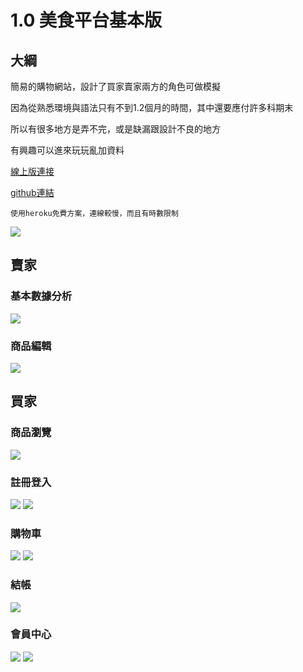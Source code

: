 # 1.0 美食平台基本版

## 大綱
簡易的購物網站，設計了買家賣家兩方的角色可做模擬

因為從熟悉環境與語法只有不到1.2個月的時間，其中還要應付許多科期末

所以有很多地方是弄不完，或是缺漏跟設計不良的地方

有興趣可以進來玩玩亂加資料

[線上版連接](https://tryjavaweb1122.herokuapp.com/)

[github連結](https://github.com/peter1421/SWE_Test)

    使用heroku免費方案，連線較慢，而且有時數限制

![](https://i.imgur.com/6CH5rfg.png)

## 賣家
### 基本數據分析
![](https://i.imgur.com/Q3miiL6.png)

### 商品編輯
![](https://i.imgur.com/k0m9fTb.png)

## 買家
### 商品瀏覽
![](https://i.imgur.com/O2BAsnb.png)
### 註冊登入
![](https://i.imgur.com/shs7fbd.png)
![](https://i.imgur.com/I9SfbSa.png)
### 購物車
![](https://i.imgur.com/3JtRzN7.png)
![](https://i.imgur.com/YpaCq9H.png)
### 結帳
![](https://i.imgur.com/G7ArjBp.png)
### 會員中心
![](https://i.imgur.com/jkl9Y9q.png)
![](https://i.imgur.com/ZM3a0tq.png)
